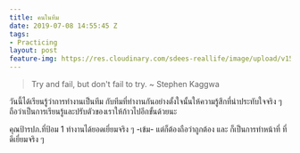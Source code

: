 ```yaml
---
title: คนในทีม
date: 2019-07-08 14:55:45 Z
tags:
- Practicing
layout: post
feature-img: https://res.cloudinary.com/sdees-reallife/image/upload/v1555658919/sample_feature_img.png
---
```


> Try and fail, but don't fail to try. ~ Stephen Kaggwa

วันนี้ได้เรียนรู้ว่าการทำงานเป็นทีม กับทีมที่ทำงานกันอย่างตั้งใจนั้นให้ความรู้สึกที่น่าประทับใจจริง ๆ ถือว่าเป็นการเรียนรู้และปรับตัวของเราให้ก้าวไปอีกขั้นด้วยนะ

<i class="fa fa-child" style="color:plum"></i>

คุณป้ารปภ.ที่ป้อม 1 ทำงานได้ยอดเยี่ยมจริง ๆ -เข้ม- แต่ก็ต้องถือว่าถูกต้อง และ ก็เป็นการทำหน้าที่ ที่ดีเยี่ยมจริง ๆ
